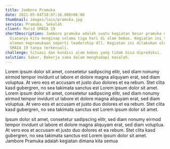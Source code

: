 ```yaml
---
title: Jambore Pramuka
date: 2021-05-04T18:07:16.000+06:00
thumbnail: images/lain/pramuka.jpg
service: Pramuka, Sekolah
client: Murid SMAIA 19
shortDescription: Jambore pramuka adalah suatu kegiatan besar pramuka di SMAIA 19 dimana
  biasanya kita menginap selama tiga hari di alam bebas. Kegiatan ini tentunya melatih elemen -
  elemen kepramukaan seperti leadership dll. Kegiatan ini dilakukan oleh seluruh anggota pramuka
  SMAIA 19 tanpa terkecuali.
challenge: Situasi dan kondisi alam bebas yang tidak bisa diprediksi.
solution: Sabar, Bekerja sama dalam menghadapi masalah.
---
```

Lorem ipsum dolor sit amet, consetetur sadipscing elitr, sed diam nonumy eirmod tempor invidunt ut labore et dolore magna aliquyam erat, sed diam voluptua. At vero eos et accusam et justo duo dolores et ea rebum. Stet clita kasd gubergren, no sea takimata sanctus est Lorem ipsum dolor sit amet. Lorem ipsum dolor sit amet, consetetur sadipscing elitr, sed diam nonumy eirmod tempor invidunt ut labore et dolore magna aliquyam erat, sed diam voluptua. At vero eos et accusam et justo duo dolores et ea rebum. Stet clita kasd gubergren, no sea takimata sanctus est Lorem ipsum dolor sit amet.

Ipsum dolor sit amet, consetetur sadipscing elitr, sed diam nonumy eirmod tempor invidunt ut labore et dolore magna aliquyam erat, sed diam voluptua. At vero eos et accusam et justo duo dolores et ea rebum. Stet clita kasd gubergren, no sea takimata sanctus est Lorem ipsum dolor sit amet.
Jambore Pramuka adalah kegiatan dimana kita semua 